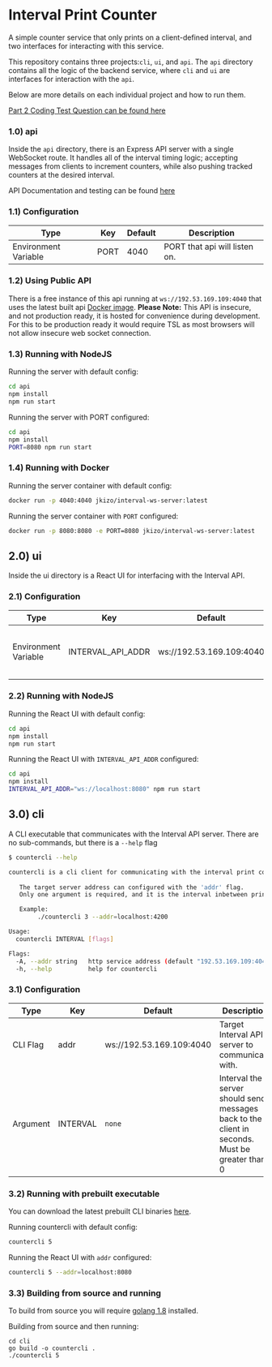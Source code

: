 # Interval Print Counter
A simple counter service that only prints on a client-defined interval, and two interfaces for interacting with this service. 

This repository contains three projects:`cli`, `ui`, and `api`. The `api` directory contains all the logic of the backend service, where `cli` and `ui` are interfaces for interaction with the `api`.

Below are more details on each individual project and how to run them.

[Part 2 Coding Test Question can be found here](QUESTIONS.md)

### 1.0) api
Inside the `api` directory, there is an Express API server with a single WebSocket route. It handles all of the interval timing logic; accepting messages from clients to increment counters, while also pushing tracked counters at the desired interval.

API Documentation and testing can be found [here](api/README.md)

### 1.1) Configuration
| Type                 | Key  | Default | Description                   |
|----------------------|------|---------|-------------------------------|
| Environment Variable | PORT | 4040    | PORT that api will listen on. |

### 1.2) Using Public API
There is a free instance of this api running at `ws://192.53.169.109:4040` that uses the latest built api [Docker image](https://hub.docker.com/r/jkizo/interval-ws-server). **Please Note:** This API is insecure, and not production ready, it is hosted for convenience during development. For this to be production ready it would require TSL as most browsers will not allow insecure web socket connection.

### 1.3) Running with NodeJS
Running the server with default config:
```sh
cd api
npm install
npm run start
```

Running the server with PORT configured:
```sh
cd api
npm install
PORT=8080 npm run start
```

### 1.4) Running with Docker
Running the server container with default config:
```sh
docker run -p 4040:4040 jkizo/interval-ws-server:latest
```

Running the server container with `PORT` configured:
```sh
docker run -p 8080:8080 -e PORT=8080 jkizo/interval-ws-server:latest
```

## 2.0) ui

Inside the ui directory is a React UI for interfacing with the Interval API. 

### 2.1) Configuration

| Type                 | Key               | Default | Description                                     |
|----------------------|-------------------|---------|-------------------------------------------------|
| Environment Variable | INTERVAL_API_ADDR | ws://192.53.169.109:4040 | Target Interval API server to communicate with. |

### 2.2) Running with NodeJS

Running the React UI with default config:
```sh
cd api
npm install
npm run start
```

Running the React UI with `INTERVAL_API_ADDR` configured:
```sh
cd api
npm install
INTERVAL_API_ADDR="ws://localhost:8080" npm run start
```

## 3.0) cli

A CLI executable that communicates with the Interval API server. There are no sub-commands, but there is a `--help` flag
```sh
$ countercli --help

countercli is a cli client for communicating with the interval print counter server
          
   The target server address can configured with the 'addr' flag.
   Only one argument is required, and it is the interval inbetween prints in seconds

   Example:
        ./countercli 3 --addr=localhost:4200

Usage:
  countercli INTERVAL [flags]

Flags:
  -A, --addr string   http service address (default "192.53.169.109:4040")
  -h, --help          help for countercli
```

### 3.1) Configuration

| Type                 | Key               | Default | Description                                     |
|----------------------|-------------------|---------|-------------------------------------------------|
| CLI Flag | addr | ws://192.53.169.109:4040 | Target Interval API server to communicate with. |
| Argument | INTERVAL | `none` | Interval the server should send messages back to the client in seconds. Must be greater than 0  |

### 3.2) Running with prebuilt executable
You can download the latest prebuilt CLI binaries [here](https://github.com/JonAlfaro/IntervalPrintCounter/releases/latest).

Running countercli with default config:
```sh
countercli 5
```

Running the React UI with `addr` configured:
```sh
countercli 5 --addr=localhost:8080
```



### 3.3) Building from source and running
To build from source you will require [golang 1.8](https://dl.google.com/go/go1.18.linux-amd64.tar.gz) installed.

Building from source and then running:
```
cd cli
go build -o countercli .
./countercli 5
```